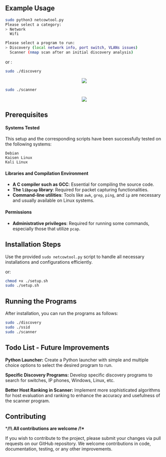 ## Example Usage
```bash
sudo python3 netcowtool.py
Please select a category:                                                                      
> Network                                                                                      
  Wifi

Please select a program to run:                                                   
> Discovery (local network info, port switch, VLANs issues)                                    
  Scanner (nmap scan after an initial discovery analysis)
```
or :

```bash
sudo ./discovery
```
<center>
<img src="https://github.com/TheLaughingCow/discovery/blob/dev/md01.png"/>
</center>

```bash
sudo ./scanner
```
<center>
<img src="https://github.com/TheLaughingCow/discovery/blob/dev/md02.png"/>
</center>

## Prerequisites

#### Systems Tested

This setup and the corresponding scripts have been successfully tested on the following systems:

    Debian
    Kaisen Linux
    Kali Linux
    
#### Libraries and Compilation Environment

- **A C compiler such as GCC**: Essential for compiling the source code.
- **The `libpcap` library**: Required for packet capturing functionalities.
- **Command-line utilities**: Tools like `awk`, `grep`, `ping`, and `ip` are necessary and usually available on Linux systems.

#### Permissions

- **Administrative privileges**: Required for running some commands, especially those that utilize `pcap`.

## Installation Steps

Use the provided `sudo netcowtool.py` script to handle all necessary installations and configurations efficiently.

or:

```bash
chmod +x ./setup.sh
sudo ./setup.sh
```
## Running the Programs

After installation, you can run the programs as follows:

```bash
sudo ./discovery
sudo ./ssid
sudo ./scanner
```
## Todo List - Future Improvements

**Python Launcher:**
Create a Python launcher with simple and multiple choice options to select the desired program to run.

**Specific Discovery Programs:**
Develop specific discovery programs to search for switches, IP phones, Windows, Linux, etc.

**Better Host Ranking in Scanner:**
Implement more sophisticated algorithms for host evaluation and ranking to enhance the accuracy and usefulness of the scanner program.

## Contributing

***/!\ All contributions are welcome /!\***

If you wish to contribute to the project, please submit your changes via pull requests on our GitHub repository.
We welcome contributions in code, documentation, testing, or any other improvements.
